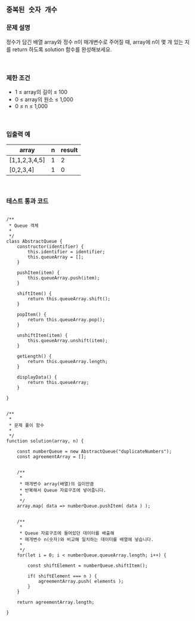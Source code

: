 ## `중복된 숫자 개수`

### 문제 설명

정수가 담긴 배열 array와 정수 n이 매개변수로 주어질 때, array에 n이 몇 개 있는 지를 return 하도록 solution 함수를 완성해보세요.

<br />

### 제한 조건

- 1 ≤ array의 길이 ≤ 100
- 0 ≤ array의 원소 ≤ 1,000
- 0 ≤ n ≤ 1,000

<br />

### 입출력 예

|array|n|result|
|------|---|---|
|[1,1,2,3,4,5]|1|2|
|[0,2,3,4]|1|0|

<br />

### 테스트 통과 코드

```

/**
 * Queue 객체
 *
 */
class AbstractQueue {
    constructor(identifier) {
        this.identifier = identifier;
        this.queueArray = [];
    }

    pushItem(item) {
		this.queueArray.push(item);
	}

	shiftItem() {
		return this.queueArray.shift();
	}

	popItem() {
		return this.queueArray.pop();
	}

	unshiftItem(item) {
		this.queueArray.unshift(item);
	}

	getLength() {
		return this.queueArray.length;
	}
        
	displayData() {
		return this.queueArray;
	}
    
}


/**
 *
 * 문제 풀이 함수
 *
 */
function solution(array, n) {
    
    const numberQueue = new AbstractQueue("duplicateNumbers");
    const agreementArray = [];
    

    /**
     *
     * 매개변수 array(배열)의 길이만큼
     * 반복해서 Queue 자료구조에 넣어줍니다.
     *
     */
    array.map( data => numberQueue.pushItem( data ) );
    

    /**
     *
     * Queue 자료구조에 들어있던 데이터를 배출해
     * 매개변수 n(숫자)와 비교해 일치하는 데이터를 배열에 넣습니다.
     *
     */
    for(let i = 0; i < numberQueue.queueArray.length; i++) {

        const shiftElement = numberQueue.shiftItem();

        if( shiftElement === n ) {
            agreementArray.push( elements );
        }
    }
    
    return agreementArray.length;
    
}
```
